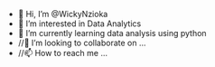 - 👋 Hi, I’m @WickyNzioka
- 👀 I’m interested in Data Analytics
- 🌱 I’m currently learning data analysis using python
- //💞️ I’m looking to collaborate on ...
- //📫 How to reach me ...

<!---
WickyNzioka/WickyNzioka is a ✨ special ✨ repository because its `README.md` (this file) appears on your GitHub profile.
You can click the Preview link to take a look at your changes.
--->
